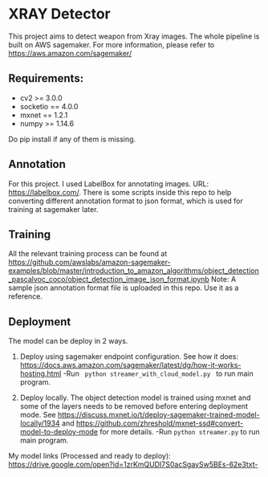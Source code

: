 # XRAY Detector

This project aims to detect weapon from Xray images. The whole pipeline is built on AWS sagemaker. For more information, please refer to https://aws.amazon.com/sagemaker/

## Requirements:
<ul>
  <li> cv2 >= 3.0.0 </li>
  <li> socketio == 4.0.0 </li>
  <li> mxnet == 1.2.1 </li>
  <li> numpy >= 1.14.6 </li>
</ul>
Do pip install <package> if any of them is missing.

## Annotation

For this project. I used LabelBox for annotating images. URL: https://labelbox.com/. There is some scripts inside this repo to help converting different annotation format to json format, which is used for training at sagemaker later.

## Training

All the relevant training process can be found at https://github.com/awslabs/amazon-sagemaker-examples/blob/master/introduction_to_amazon_algorithms/object_detection_pascalvoc_coco/object_detection_image_json_format.ipynb
Note: A sample json annotation format file is uploaded in this repo. Use it as a reference.

## Deployment

The model can be deploy in 2 ways.

1. Deploy using sagemaker endpoint configuration. See how it does: https://docs.aws.amazon.com/sagemaker/latest/dg/how-it-works-hosting.html
-Run <code> python streamer_with_cloud_model.py </code> to run main program.  

2. Deploy locally. The object detection model is trained using mxnet and some of the layers needs to be removed before entering deployment mode. See https://discuss.mxnet.io/t/deploy-sagemaker-trained-model-locally/1934 and https://github.com/zhreshold/mxnet-ssd#convert-model-to-deploy-mode for more details. 
-Run <code>python streamer.py</code> to run main program.

My model links (Processed and ready to deploy): https://drive.google.com/open?id=1zrKmQUDI7S0acSgavSw5BEs-62e3txt- 
